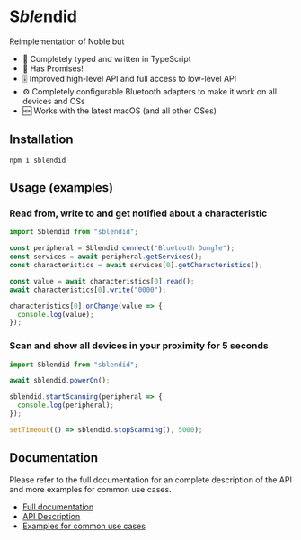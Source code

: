 # S*ble*ndid

Reimplementation of Noble but

- 💪 Completely typed and written in TypeScript
- 💍 Has Promises!
- 🎚️ Improved high-level API and full access to low-level API
- ⚙️ Completely configurable Bluetooth adapters to make it work on all devices and OSs
- 🆕 Works with the latest macOS (and all other OSes)

## Installation

```shell
npm i sblendid
```

## Usage (examples)

### Read from, write to and get notified about a characteristic

```js
import Sblendid from "sblendid";

const peripheral = Sblendid.connect("Bluetooth Dongle");
const services = await peripheral.getServices();
const characteristics = await services[0].getCharacteristics();

const value = await characteristics[0].read();
await characteristics[0].write("0000");

characteristics[0].onChange(value => {
  console.log(value);
});
```

### Scan and show all devices in your proximity for 5 seconds

```js
import Sblendid from "sblendid";

await sblendid.powerOn();

sblendid.startScanning(peripheral => {
  console.log(peripheral);
});

setTimeout(() => sblendid.stopScanning(), 5000);
```

## Documentation

Please refer to the full documentation for an complete description of the API and more examples for common use cases.

- [Full documentation]()
- [API Description]()
- [Examples for common use cases]()
